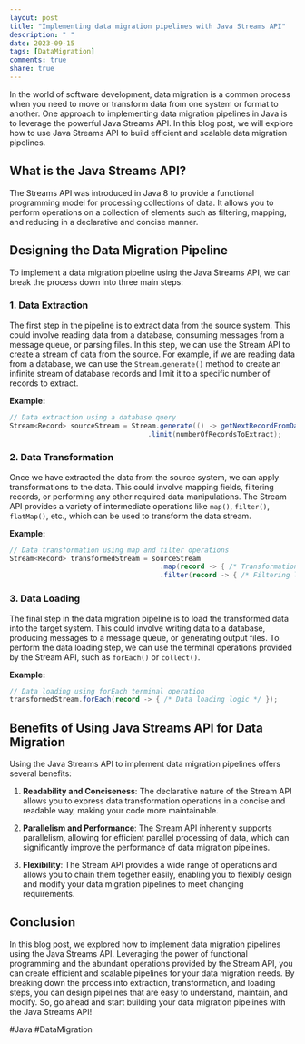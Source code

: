 ```yaml
---
layout: post
title: "Implementing data migration pipelines with Java Streams API"
description: " "
date: 2023-09-15
tags: [DataMigration]
comments: true
share: true
---
```


In the world of software development, data migration is a common process when you need to move or transform data from one system or format to another. One approach to implementing data migration pipelines in Java is to leverage the powerful Java Streams API. In this blog post, we will explore how to use Java Streams API to build efficient and scalable data migration pipelines.

## What is the Java Streams API?

The Streams API was introduced in Java 8 to provide a functional programming model for processing collections of data. It allows you to perform operations on a collection of elements such as filtering, mapping, and reducing in a declarative and concise manner.

## Designing the Data Migration Pipeline

To implement a data migration pipeline using the Java Streams API, we can break the process down into three main steps:

### 1. Data Extraction
The first step in the pipeline is to extract data from the source system. This could involve reading data from a database, consuming messages from a message queue, or parsing files. In this step, we can use the Stream API to create a stream of data from the source. For example, if we are reading data from a database, we can use the `Stream.generate()` method to create an infinite stream of database records and limit it to a specific number of records to extract.

**Example:**
```java
// Data extraction using a database query
Stream<Record> sourceStream = Stream.generate(() -> getNextRecordFromDatabase())
                                  .limit(numberOfRecordsToExtract);
```

### 2. Data Transformation
Once we have extracted the data from the source system, we can apply transformations to the data. This could involve mapping fields, filtering records, or performing any other required data manipulations. The Stream API provides a variety of intermediate operations like `map()`, `filter()`, `flatMap()`, etc., which can be used to transform the data stream.

**Example:**
```java
// Data transformation using map and filter operations
Stream<Record> transformedStream = sourceStream
                                     .map(record -> { /* Transformation logic */ })
                                     .filter(record -> { /* Filtering logic */ });
```

### 3. Data Loading
The final step in the data migration pipeline is to load the transformed data into the target system. This could involve writing data to a database, producing messages to a message queue, or generating output files. To perform the data loading step, we can use the terminal operations provided by the Stream API, such as `forEach()` or `collect()`.

**Example:**
```java
// Data loading using forEach terminal operation
transformedStream.forEach(record -> { /* Data loading logic */ });
```

## Benefits of Using Java Streams API for Data Migration

Using the Java Streams API to implement data migration pipelines offers several benefits:

1. **Readability and Conciseness**: The declarative nature of the Stream API allows you to express data transformation operations in a concise and readable way, making your code more maintainable.

2. **Parallelism and Performance**: The Stream API inherently supports parallelism, allowing for efficient parallel processing of data, which can significantly improve the performance of data migration pipelines.

3. **Flexibility**: The Stream API provides a wide range of operations and allows you to chain them together easily, enabling you to flexibly design and modify your data migration pipelines to meet changing requirements.

## Conclusion

In this blog post, we explored how to implement data migration pipelines using the Java Streams API. Leveraging the power of functional programming and the abundant operations provided by the Stream API, you can create efficient and scalable pipelines for your data migration needs. By breaking down the process into extraction, transformation, and loading steps, you can design pipelines that are easy to understand, maintain, and modify. So, go ahead and start building your data migration pipelines with the Java Streams API!

#Java #DataMigration
